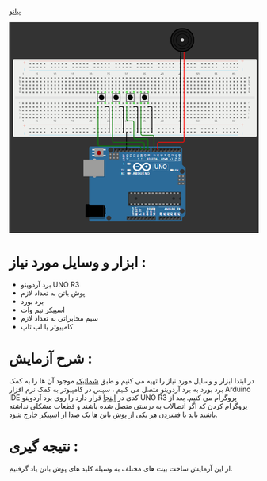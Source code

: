 #

[ پیانو](https://github.com/mohsenkmt/MicroProcessor/blob/main/Arduino%20File/14030821/1%20PIANO/PIANO.ino)

<p align="center">
  <img src="https://github.com/mohsenkmt/MicroProcessor/blob/main/Photo/18_piano.jpeg" alt="PIANO" />
</p>


# ابزار و وسایل مورد نیاز :
* برد آردوینو UNO R3
* پوش باتن به تعداد لازم
* برد بورد
* اسپیکر نیم وات
* سیم مخابراتی به تعداد لازم
* کامپیوتر یا لپ تاپ

 # شرح آزمایش : 
 در ابتدا ابزار و وسایل مورد نیاز را تهیه می کنیم و طبق [شماتیک](https://github.com/mohsenkmt/MicroProcessor/blob/main/Photo/18_piano.jpeg) موجود آن ها را به کمک برد بورد به برد آردوینو متصل می کنیم ، سپس در کامپیوتر به کمک نرم افزار Arduino IDE کدی در [اینجا](https://github.com/mohsenkmt/MicroProcessor/blob/main/Arduino%20File/14030821/1%20PIANO/PIANO.ino) قرار دارد را روی برد آردوینو UNO R3 پروگرام می کنیم.
 بعد از پروگرام کردن کد اگر اتصالات به درستی متصل شده باشند و قطعات مشکلی نداشته باشند باید با فشردن هر یکی از پوش باتن ها یک صدا از اسپیکر خارج شود.

# نتیجه گیری : 
 از این آزمایش ساخت بیت های مختلف به وسیله کلید های پوش باتن یاد گرفتیم.
